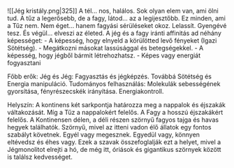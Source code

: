 ![[Jég kristály.png|325]]
A tél... nos, halálos. Sok olyan elem van, ami ölni tud. A tűz a legerősebb, de a fagy, látod... az a legijesztőbb. Ez minden, ami a Tűz nem. Nem éget... hanem fagyási sérüléseket okoz. Lelassít. Gyengévé tesz. És végül... elveszi az életed.
A jég és a fagy iránti affinitás ad néhány képességet:
	- A képesség, hogy elnyeld a körülötted levő fényeket (Igazi Sötétség).
	- Megátkozni másokat lassúsággal és betegségekkel.
	- A képesség, hogy jégből bármit létrehozhatsz.
	- Képes vagy energiát fogyasztani
	
Főbb erők: Jég és Jég: Fagyasztás és jégképzés. Továbbá Sötétség és Energia manipuláció.
Tudományos felhasználás: Molekulák sebességének gyorsítása, fényrészecskék irányítása. Energiakontroll.

Helyszín: A kontinens két sarkpontja határozza meg a nappalok és éjszakák váltakozását. Míg a Tűz a nappalokért felelős. A Fagy a hosszú éjszakákért felelős. A Kontinensen délen, a déli részen szörnyű fagyos tajga és havas hegyek találhatók. Szörnyű, mivel az itteni vadon élő állatok egy fontos szabályt követnek. Egyél vagy megesznek. Egyedül vagy, könnyen eltévedsz és éhes vagy. Ezek a szavak összefoglalják ezt a helyet, mivel a Jégmonolitot elrejti a hó, de még itt, óriások és gigantikus szörnyek között is találsz kedvességet.